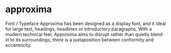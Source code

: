 # approxima
Font / Typeface
Approxima has been designed as a display font, and it ideal for large text, headings, headlines or introductory paragraphs.  With a modern technical feel, Approxima aims to disrupt rather than quietly blend in to its surroundings, there is a juxtaposition between conformity and eccentricity.
